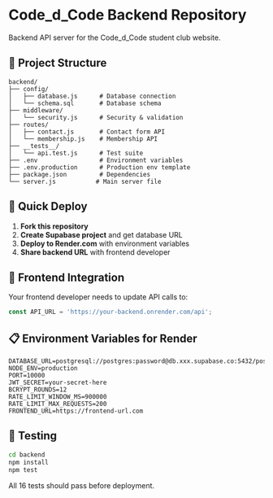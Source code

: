 # Code_d_Code Backend Repository

Backend API server for the Code_d_Code student club website.

## 📁 Project Structure

```
backend/
├── config/
│   ├── database.js      # Database connection
│   └── schema.sql       # Database schema
├── middleware/
│   └── security.js      # Security & validation
├── routes/
│   ├── contact.js       # Contact form API
│   └── membership.js    # Membership API
├── __tests__/
│   └── api.test.js      # Test suite
├── .env                 # Environment variables
├── .env.production      # Production env template
├── package.json         # Dependencies
└── server.js           # Main server file
```

## 🚀 Quick Deploy

1. **Fork this repository**
2. **Create Supabase project** and get database URL
3. **Deploy to Render.com** with environment variables
4. **Share backend URL** with frontend developer

## 🔗 Frontend Integration

Your frontend developer needs to update API calls to:
```javascript
const API_URL = 'https://your-backend.onrender.com/api';
```

## 📋 Environment Variables for Render

```env
DATABASE_URL=postgresql://postgres:password@db.xxx.supabase.co:5432/postgres
NODE_ENV=production
PORT=10000
JWT_SECRET=your-secret-here
BCRYPT_ROUNDS=12
RATE_LIMIT_WINDOW_MS=900000
RATE_LIMIT_MAX_REQUESTS=200
FRONTEND_URL=https://frontend-url.com
```

## 🧪 Testing

```bash
cd backend
npm install
npm test
```

All 16 tests should pass before deployment.

